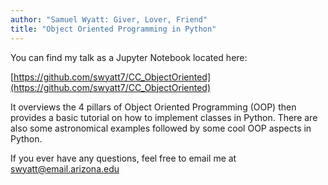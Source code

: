 ```yaml
---
author: "Samuel Wyatt: Giver, Lover, Friend"
title: "Object Oriented Programming in Python"
---
```


You can find my talk as a Jupyter Notebook located here:

[https://github.com/swyatt7/CC_ObjectOriented](https://github.com/swyatt7/CC_ObjectOriented)

It overviews the 4 pillars of Object Oriented Programming (OOP) then provides a basic tutorial on how to implement classes in Python. There are also some astronomical examples followed by some cool OOP aspects in Python.

If you ever have any questions, feel free to email me at swyatt@email.arizona.edu
